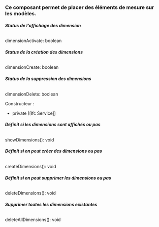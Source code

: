 ### Ce composant permet de placer des éléments de mesure sur les modèles.

###### **Status de l'affichage des dimension**
dimensionActivate: boolean

###### **Status de la création des dimensions**
dimensionCreate: boolean

###### **Status de la suppression des dimensions**
dimensionDelete: boolean

Constructeur :
- private [[Ifc Service]]

###### **Définit si les dimensions sont affichés ou pas**
showDimensions(): void

###### **Définit si on peut créer des dimensions ou pas**
createDimensions(): void

###### **Définit si on peut supprimer les dimensions ou pas**
deleteDimensions(): void

###### **Supprimer toutes les dimensions existantes**
deleteAllDimensions(): void